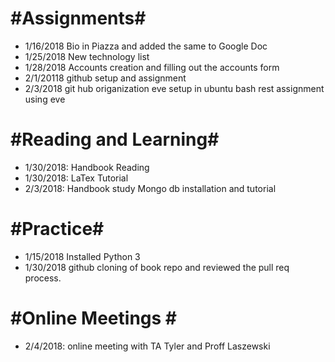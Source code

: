#Assignments#
==
* 1/16/2018 Bio in Piazza and added the same to Google Doc
* 1/25/2018 New technology list
* 1/28/2018 Accounts creation and filling out the accounts form
* 2/1/20118 github setup and assignment
* 2/3/2018 
      git hub origanization
      eve setup in ubuntu bash
      rest assignment using eve


#Reading and Learning#
==
* 1/30/2018: Handbook Reading
* 1/30/2018: LaTex Tutorial
* 2/3/2018:
      Handbook study
      Mongo db installation and tutorial

#Practice#
==
* 1/15/2018 Installed Python 3
* 1/30/2018 github cloning  of book repo and reviewed the pull req process.

#Online Meetings #
==
* 2/4/2018: online meeting with TA Tyler and Proff Laszewski

